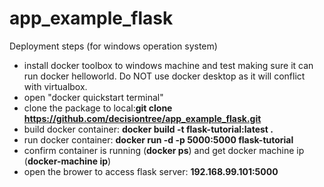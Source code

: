 # app_example_flask
Deployment steps (for windows operation system)
* install docker toolbox to windows machine and test making sure it can run docker helloworld. Do NOT use docker desktop as it will conflict with virtualbox.
* open "docker quickstart terminal"
* clone the package to local:**git clone https://github.com/decisiontree/app_example_flask.git**
* build docker container: **docker build -t flask-tutorial:latest .**
* run docker container: **docker run -d -p 5000:5000 flask-tutorial**
* confirm container is running (**docker ps**) and get docker machine ip (**docker-machine ip**) 
* open the brower to access flask server: **192.168.99.101:5000**
